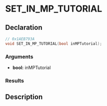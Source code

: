 # SET_IN_MP_TUTORIAL

## Declaration
```cpp
// 0x1AEB793A
void SET_IN_MP_TUTORIAL(bool inMPTutorial);
```

### Arguments
- **bool:** inMPTutorial

### Results

## Description
